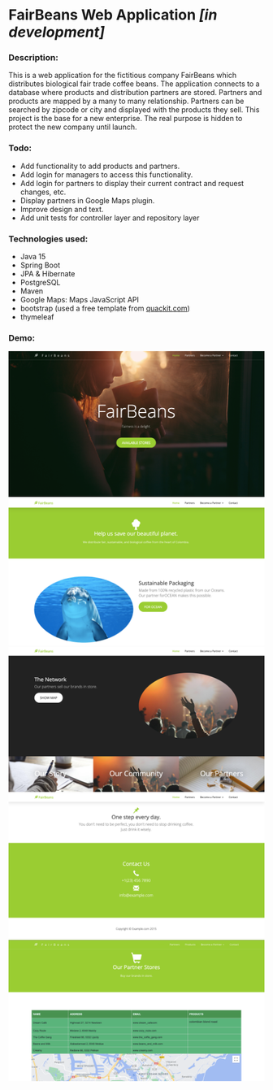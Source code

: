 # FairBeans Web Application *[in development]*

### Description:
This is a web application for the fictitious company FairBeans which distributes biological fair trade coffee beans.
The application connects to a database where products and distribution partners are stored. Partners and products are mapped by a many to many relationship. Partners can be searched by zipcode or city and displayed with the products they sell. This project is the base for a new enterprise. The real purpose is hidden to protect the new company until launch.

### Todo:
* Add functionality to add products and partners.
* Add login for managers to access this functionality.
* Add login for partners to display their current contract and request changes, etc.
* Display partners in Google Maps plugin.
* Improve design and text.
* Add unit tests for controller layer and repository layer

### Technologies used:
* Java 15
* Spring Boot
* JPA & Hibernate
* PostgreSQL
* Maven
* Google Maps: Maps JavaScript API
* bootstrap (used a free template from [quackit.com](https://www.quackit.com/html/templates/))
* thymeleaf


### Demo:
![demo image](/src/main/resources/static/images/home-demo-1.png)
![demo image](/src/main/resources/static/images/home-demo-2.png)
![demo image](/src/main/resources/static/images/home-demo-3.png)
![demo image](src/main/resources/static/images/home-demo-4.png)
![demo image](/src/main/resources/static/images/partners-demo.png)
